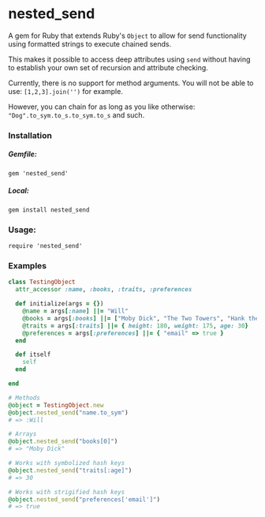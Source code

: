 # nested_send
A gem for Ruby that extends Ruby's `Object` to allow for send functionality using formatted strings to execute chained sends.

This makes it possible to access deep attributes using `send` without having to establish your own set of recursion and attribute checking.

Currently, there is no support for method arguments. You will not be able to use: `[1,2,3].join('')` for example. 

However, you can chain for as long as you like otherwise: `"Dog".to_sym.to_s.to_sym.to_s` and such.

### Installation
##### Gemfile:  
`gem 'nested_send'`  

##### Local:
`gem install nested_send`

### Usage:  
`require 'nested_send'`

### Examples
```ruby
class TestingObject
  attr_accessor :name, :books, :traits, :preferences

  def initialize(args = {})
    @name = args[:name] ||= "Will"
    @books = args[:books] ||= ["Moby Dick", "The Two Towers", "Hank the Cowdog"]
    @traits = args[:traits] ||= { height: 180, weight: 175, age: 30}
    @preferences = args[:preferences] ||= { "email" => true }
  end

  def itself
    self
  end

end

# Methods
@object = TestingObject.new
@object.nested_send("name.to_sym")
# => :Will

# Arrays
@object.nested_send("books[0]")
# => "Moby Dick"

# Works with symbolized hash keys
@object.nested_send("traits[:age]")
# => 30

# Works with strigified hash keys
@object.nested_send("preferences['email']")
# => true
```
